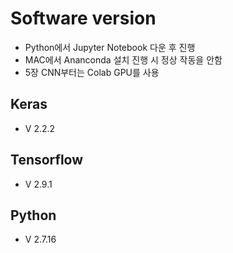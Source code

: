 # Software version
- Python에서 Jupyter Notebook 다운 후 진행
- MAC에서 Ananconda 설치 진행 시 정상 작동을 안함 
- 5장 CNN부터는 Colab GPU를 사용

## Keras
- V 2.2.2

## Tensorflow
- V 2.9.1

## Python
- V 2.7.16